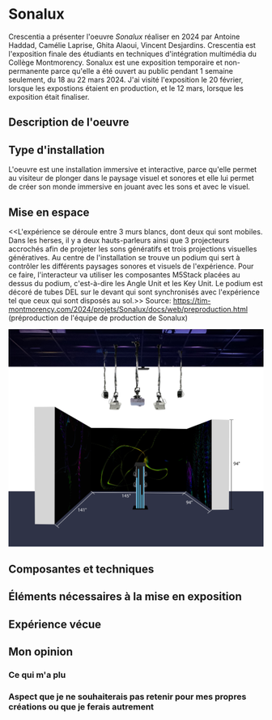 # Sonalux
Crescentia a présenter l'oeuvre *Sonalux* réaliser en 2024 par Antoine Haddad, Camélie Laprise, Ghita Alaoui, Vincent Desjardins. Crescentia est l'exposition finale des étudiants  en techniques d'intégration multimédia du Collège Montmorency. Sonalux est une exposition temporaire et non-permanente parce qu'elle a été ouvert au public pendant 1 semaine seulement, du 18 au 22 mars 2024. J'ai visité l'exposition le  20 février, lorsque les expostions étaient en production, et le 12 mars, lorsque les exposition était finaliser. 
## Description de l'oeuvre


## Type d'installation
L'oeuvre est une installation immersive et interactive, parce qu'elle permet au visiteur de plonger dans le paysage visuel et sonores et elle lui permet de créer son monde immersive en jouant avec les sons et avec le visuel.
## Mise en espace
<<L'expérience se déroule entre 3 murs blancs, dont deux qui sont mobiles. Dans les herses, il y a deux hauts-parleurs ainsi que 3 projecteurs accrochés afin de projeter les sons génératifs et trois projections visuelles génératives. Au centre de l'installation se trouve un podium qui sert à contrôler les différents paysages sonores et visuels de l'expérience. Pour ce faire, l'interacteur va utiliser les composantes M5Stack placées au dessus du podium, c'est-à-dire les Angle Unit et les Key Unit. Le podium est décoré de tubes DEL sur le devant qui sont synchronisés avec l'expérience tel que ceux qui sont disposés au sol.>> 
Source: https://tim-montmorency.com/2024/projets/Sonalux/docs/web/preproduction.html (préproduction de l'équipe de production de Sonalux)

![photo](media/plantation_sonalux.png)
## Composantes et techniques

## Éléments nécessaires à la mise en exposition

##  Expérience vécue

## Mon opinion
### Ce qui m'a plu

###  Aspect que je ne souhaiterais pas retenir pour mes propres créations ou que je ferais autrement

